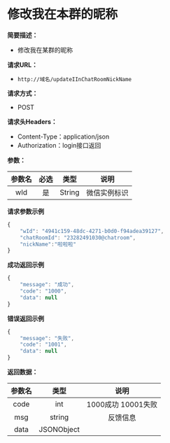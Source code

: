 # 修改我在本群的昵称

**简要描述：**

* 修改我在某群的昵称

**请求URL：**

* `http://域名/updateIInChatRoomNickName`

**请求方式：**

* POST 

**请求头Headers：**

* Content-Type：application/json
* Authorization：login接口返回

**参数：**

| 参数名 | 必选 | 类型 | 说明 |
| :---: | :---: | :---: | :---: |
| wId | 是 | String | 微信实例标识 |

**请求参数示例**

```javascript
{
    "wId": "4941c159-48dc-4271-b0d0-f94adea39127",
    "chatRoomId": "23282491030@chatroom",
    "nickName":"啦啦啦"
}
```

**成功返回示例**

```javascript
{
    "message": "成功",
    "code": "1000",
    "data": null
}
```

**错误返回示例**

```javascript
{
    "message": "失败",
    "code": "1001",
    "data": null
}
```

**返回数据：**

| 参数名 | 类型 | 说明 |
| :---: | :---: | :---: |
| code | int | 1000成功  10001失败 |
| msg | string | 反馈信息 |
| data | JSONObject |  |

